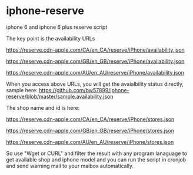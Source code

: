 iphone-reserve
==============

iphone 6 and iphone 6 plus reserve script 

The key point is the availability URLs

https://reserve.cdn-apple.com/CA/en_CA/reserve/iPhone/availability.json

https://reserve.cdn-apple.com/GB/en_GB/reserve/iPhone/availability.json

https://reserve.cdn-apple.com/AU/en_AU/reserve/iPhone/availability.json

When you access above URLs, you will get the avaialbility status directly, sample here: https://github.com/bw57899/iphone-reserve/blob/master/sample.availability.json


The shop name and id is here: 

https://reserve.cdn-apple.com/CA/en_CA/reserve/iPhone/stores.json

https://reserve.cdn-apple.com/GB/en_GB/reserve/iPhone/stores.json

https://reserve.cdn-apple.com/AU/en_AU/reserve/iPhone/stores.json


So use "Wget or CURL" and filter the result with any program lanaguage to get available shop and iphone model and you can run the script in cronjob and send warning mail to your maibox automatically. 
